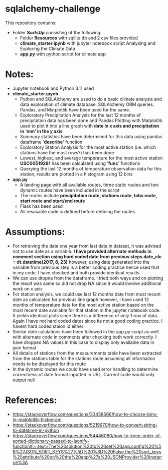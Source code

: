 # sqlalchemy-challenge

This repository contains:
* Folder **SurfsUp** consisting of the following:
  *   Folder **Resources** with sqllite db and 2 csv files provided
  *   **climate_starter.ipynb** with jupyter notebook script Analysing and Exploring the Climate Data
  *   **app.py** with python script for climate app

# Notes:
* Jupyter notebook and Python 3.11 used
* **climate_starter.ipynb**
  *   Python and SQLAlchemy are used to do a basic climate analysis and data exploration of climate database. SQLAlchemy ORM queries, Pandas, and Matplotlib have been used for the same.
  *    Exploratory Precipitation Analysis for the last 12 months of precipitation data has been done and Pandas Plotting with Matplotlib used to plot it into a line graph with **date in x axis and precipitation in 'mm' in the y axis**
  *    Summary statistics have been determined for this data using pandas dataframe '**describe**' function
  *    Exploratory Station Analysis for the most active station (i.e. which stations have the most rows?) has been done
  *    Lowest, highest, and average temperature for the most active station **USC00519281** has been calculated using '**func**' functions
  *    Querying the last 12 months of temperature observation data for this station, results are plotted in a histogram using 12 bins
* **app.py**
  *    A landing page with all available routes, three static routes and two dynamic routes have been included in the script
  *    The routes include **precipitation route, stations route, tobs route, start route and start/end route**
  *    Flask has been used
  *    All resusable code is defined before defining the routes

# Assumptions: 
* For retreiving the date one year from last date in dataset, it was advised not to use date as a variable. **I have provided alternate methods in comment section using hard coded date from previous steps** **date_clc = dt.datetime(2017, 8, 23)** however, using date generated into the variable from previous step is a better coding practice hence used that in my code. I have checked and both provide identical results
* We can use dropna from the dataframe. I tried both ways and on plotting the result was same so did not drop NA since it would involve additional work on x axis
* For station analysis, we could use last 12 months date from most recent date as calculated for previous line graph however, I have used 12 months of temperature data for the most active station based on the most recent date available for that station in the jupyter notebook code. It yields identical plots since there is a difference of only 1 row of data. Again I have not hard coded dates since its not a good coding practice. I havent hard coded staion id either
* Similar date calulations have been followed in the app.py script as well with alternate code in comments after checking both work correctly. I have dropped NA values in this case to display only available data in json format
* All details of stations from the measurements table have been extracted from the stations table for the stations route assuming all informaiton needs to be displayed for this route 
* In the dynamic routes we could have used error handling to determine correctness of date format inputted in URL. Current code would only output null

# References:
* https://stackoverflow.com/questions/33458566/how-to-choose-bins-in-matplotlib-histogram
* https://stackoverflow.com/questions/5219970/how-to-convert-string-to-datetime-in-python
* https://stackoverflow.com/questions/54446080/how-to-keep-order-of-sorted-dictionary-passed-to-jsonify-function#:~:text=The%20solution%20to%20set%20app.config%20%5B%27JSON_SORT_KEYS%27%5D%20%3D%20False,the%20sort_keys%20attribute%20on%20the%20app%27s%20JSONProvider%20instance%3A
  
